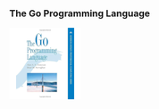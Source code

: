 ### The Go Programming Language

![The Go Programming Languagee](https://raw.githubusercontent.com/unixlinuxgeek/logos/main/ISBN/9780134190570/128x128.png)

